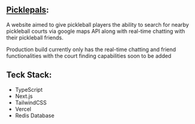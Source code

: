 ## [Picklepals](https://picklepals.vercel.app):

A website aimed to give pickleball players the ability to search for nearby pickleball courts via google maps API along with real-time chatting with their pickleball friends.

Production build currently only has the real-time chatting and friend functionalities with the court finding capabilities soon to be added

## Teck Stack:
- TypeScript
- Next.js
- TailwindCSS
- Vercel
- Redis Database
